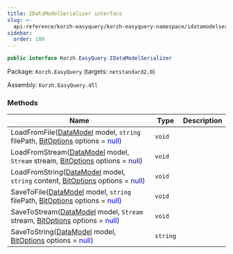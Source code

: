 ```yaml
---
title: IDataModelSerializer interface
slug: >-
  api-reference/korzh-easyquery/korzh-easyquery-namespace/idatamodelserializer-interface
sidebar:
  order: 100
---
```


```csharp
public interface Korzh.EasyQuery.IDataModelSerializer

```
Package: `Korzh.EasyQuery` (targets: `netstandard2.0`)

Assembly: `Korzh.EasyQuery.dll`

### Methods

| Name | Type | Description | 
| --- | --- | --- | 
| LoadFromFile([DataModel](///////////////easyquery/docs/api-reference/korzh-easyquery/korzh-easyquery-namespace/datamodel-class) model, `string` filePath, [BitOptions](///////////////easyquery/docs/api-reference/easydata-core/easydata-namespace/bitoptions-class) options = <span style='color: blue'>null</span>) | `void` |  | 
| LoadFromStream([DataModel](///////////////easyquery/docs/api-reference/korzh-easyquery/korzh-easyquery-namespace/datamodel-class) model, `Stream` stream, [BitOptions](///////////////easyquery/docs/api-reference/easydata-core/easydata-namespace/bitoptions-class) options = <span style='color: blue'>null</span>) | `void` |  | 
| LoadFromString([DataModel](///////////////easyquery/docs/api-reference/korzh-easyquery/korzh-easyquery-namespace/datamodel-class) model, `string` content, [BitOptions](///////////////easyquery/docs/api-reference/easydata-core/easydata-namespace/bitoptions-class) options = <span style='color: blue'>null</span>) | `void` |  | 
| SaveToFile([DataModel](///////////////easyquery/docs/api-reference/korzh-easyquery/korzh-easyquery-namespace/datamodel-class) model, `string` filePath, [BitOptions](///////////////easyquery/docs/api-reference/easydata-core/easydata-namespace/bitoptions-class) options = <span style='color: blue'>null</span>) | `void` |  | 
| SaveToStream([DataModel](///////////////easyquery/docs/api-reference/korzh-easyquery/korzh-easyquery-namespace/datamodel-class) model, `Stream` stream, [BitOptions](///////////////easyquery/docs/api-reference/easydata-core/easydata-namespace/bitoptions-class) options = <span style='color: blue'>null</span>) | `void` |  | 
| SaveToString([DataModel](///////////////easyquery/docs/api-reference/korzh-easyquery/korzh-easyquery-namespace/datamodel-class) model, [BitOptions](///////////////easyquery/docs/api-reference/easydata-core/easydata-namespace/bitoptions-class) options = <span style='color: blue'>null</span>) | `string` |  |

